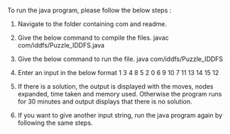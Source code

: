 To run the java program, please follow the  below steps :


1. Navigate to the folder containing com and readme.

2. Give the below command to compile the files.
javac com/iddfs/Puzzle_IDDFS.java

3. Give the below command to run the file.
java com/iddfs/Puzzle_IDDFS

4. Enter an input in the below format
1 3 4 8 5 2 0 6 9 10 7 11 13 14 15 12

5. If there is a solution, the output is displayed with the moves, nodes expanded, time taken and memory used. Otherwise the program runs for 30 minutes and output displays that there is no solution.

6. If you want to give another input string, run the java program again by following the same steps.